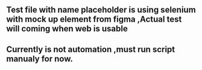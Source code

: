 ## Test file with name placeholder is using selenium with mock up element from figma ,Actual test will coming when web is usable
## Currently is not automation ,must run script manualy for now.